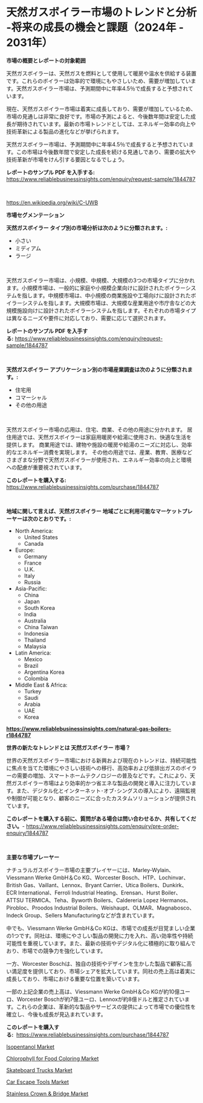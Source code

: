 <p><h1>天然ガスボイラー市場のトレンドと分析 -将来の成長の機会と課題（2024年 - 2031年）</h1></p><p><strong>市場の概要とレポートの対象範囲</strong></p>
<p><p>天然ガスボイラーは、天然ガスを燃料として使用して暖房や温水を供給する装置です。これらのボイラーは効率的で環境にもやさしいため、需要が増加しています。天然ガスボイラー市場は、予測期間中に年率4.5％で成長すると予想されています。</p><p>現在、天然ガスボイラー市場は着実に成長しており、需要が増加しているため、市場の見通しは非常に良好です。市場の予測によると、今後数年間は安定した成長が期待されています。最新の市場トレンドとしては、エネルギー効率の向上や技術革新による製品の進化などが挙げられます。</p><p>天然ガスボイラー市場は、予測期間中に年率4.5％で成長すると予想されています。この市場は今後数年間で安定した成長を続ける見通しであり、需要の拡大や技術革新が市場をけん引する要因となるでしょう。</p></p>
<p><strong>レポートのサンプル PDF を入手する:</strong> <a href="https://www.reliablebusinessinsights.com/enquiry/request-sample/1844787">https://www.reliablebusinessinsights.com/enquiry/request-sample/1844787</a></p>
<p>&nbsp;</p>
<p><a href="https://en.wikipedia.org/wiki/C-UWB">https://en.wikipedia.org/wiki/C-UWB</a></p>
<p><strong>市場セグメンテーション</strong></p>
<p><strong>天然ガスボイラー タイプ別の市場分析は次のように分類されます。:</strong></p>
<p><ul><li>小さい</li><li>ミディアム</li><li>ラージ</li></ul></p>
<p>&nbsp;</p>
<p><p>天然ガスボイラー市場は、小規模、中規模、大規模の3つの市場タイプに分かれます。小規模市場は、一般的に家庭や小規模企業向けに設計されたボイラーシステムを指します。中規模市場は、中小規模の商業施設や工場向けに設計されたボイラーシステムを指します。大規模市場は、大規模な産業用途や市庁舎などの大規模施設向けに設計されたボイラーシステムを指します。それぞれの市場タイプは異なるニーズや要件に対応しており、需要に応じて選択されます。</p></p>
<p><strong>レポートのサンプル PDF を入手する:</strong>&nbsp;<a href="https://www.reliablebusinessinsights.com/enquiry/request-sample/1844787">https://www.reliablebusinessinsights.com/enquiry/request-sample/1844787</a></p>
<p>&nbsp;</p>
<p><strong> 天然ガスボイラー アプリケーション別の市場産業調査は次のように分類されます。:</strong></p>
<p><ul><li>住宅用</li><li>コマーシャル</li><li>その他の用途</li></ul></p>
<p>&nbsp;</p>
<p><p>天然ガスボイラー市場の応用は、住宅、商業、その他の用途に分かれます。 居住用途では、天然ガスボイラーは家庭用暖房や給湯に使用され、快適な生活を提供します。 商業用途では、建物や施設の暖房や給湯のニーズに対応し、効率的なエネルギー消費を実現します。 その他の用途では、産業、教育、医療などさまざまな分野で天然ガスボイラーが使用され、エネルギー効率の向上と環境への配慮が重要視されています。</p></p>
<p><strong>このレポートを購入する:</strong>&nbsp; <a href="https://www.reliablebusinessinsights.com/purchase/1844787">https://www.reliablebusinessinsights.com/purchase/1844787</a></p>
<p>&nbsp;</p>
<p><strong>地域に関して言えば、天然ガスボイラー 地域ごとに利用可能なマーケットプレーヤーは次のとおりです。:</strong></p>
<p><ul>
    <li>
        North America:
        <ul>
            <li>United States</li>
            <li>Canada</li>
        </ul>
    </li>
    <li>
        Europe:
        <ul>
            <li>Germany</li>
            <li>France</li>
            <li>U.K.</li>
            <li>Italy</li>
            <li>Russia</li>
        </ul>
    </li>
    <li>
        Asia-Pacific:
        <ul>
            <li>China</li>
            <li>Japan</li>
            <li>South Korea</li>
            <li>India</li>
            <li>Australia</li>
            <li>China Taiwan</li>
            <li>Indonesia</li>
            <li>Thailand</li>
            <li>Malaysia</li>
        </ul>
    </li>
    <li>
        Latin America:
        <ul>
            <li>Mexico</li>
            <li>Brazil</li>
            <li>Argentina Korea</li>
            <li>Colombia</li>
        </ul>
    </li>
    <li>
        Middle East & Africa:
        <ul>
            <li>Turkey</li>
            <li>Saudi</li>
            <li>Arabia</li>
            <li>UAE</li>
            <li>Korea</li>
        </ul>
    </li>
    </ul></p>
<p><strong><a href="https://www.reliablebusinessinsights.com/natural-gas-boilers-r1844787">https://www.reliablebusinessinsights.com/natural-gas-boilers-r1844787</a></strong>&nbsp;</p>
<p><strong>世界の新たなトレンドとは 天然ガスボイラー 市場？</strong></p>
<p><p>世界の天然ガスボイラー市場における新興および現在のトレンドは、持続可能性に焦点を当てた環境にやさしい技術への移行、高効率および低排出ガスのボイラーの需要の増加、スマートホームテクノロジーの普及などです。これにより、天然ガスボイラー市場はより効率的かつ省エネな製品の開発と導入に注力しています。また、デジタル化とインターネット･オブ･シングスの導入により、遠隔監視や制御が可能となり、顧客のニーズに合ったカスタムソリューションが提供されています。</p></p>
<p><strong>このレポートを購入する前に、質問がある場合は問い合わせるか、共有してください。</strong>- <a href="https://www.reliablebusinessinsights.com/enquiry/pre-order-enquiry/1844787">https://www.reliablebusinessinsights.com/enquiry/pre-order-enquiry/1844787</a></p>
<p>&nbsp;</p>
<p><strong>主要な市場プレーヤー</strong></p>
<p><p>ナチュラルガスボイラー市場の主要プレイヤーには、Marley-Wylain、Viessmann Werke GmbH＆Co KG、Worcester Bosch、HTP、Lochinvar、British Gas、Vaillant、Lennox、Bryant Carrier、Utica Boilers、Dunkirk、ECR International、Ferroli Industrial Heating、Erensan、Hurst Boiler、ATTSU TERMICA、Teha、Byworth Boilers、Caldereria Lopez Hermanos、Pirobloc、Proodos Industrial Boilers、Weishaupt、OLMAR、Magnabosco、Indeck Group、Sellers Manufacturingなどが含まれています。</p><p>中でも、Viessmann Werke GmbH＆Co KGは、市場での成長が目覚ましい企業の1つです。同社は、環境にやさしい製品の開発に力を入れ、高い効率性や持続可能性を重視しています。また、最新の技術やデジタル化に積極的に取り組んでおり、市場での競争力を強化しています。</p><p>一方、Worcester Boschは、独自の技術やデザインを生かした製品で顧客に高い満足度を提供しており、市場シェアを拡大しています。同社の売上高は着実に成長しており、市場における重要な位置を築いています。</p><p>一部の上記企業の売上高は、Viessmann Werke GmbH＆Co KGが約10億ユーロ、Worcester Boschが約7億ユーロ、Lennoxが約8億ドルと推定されています。これらの企業は、革新的な製品やサービスの提供によって市場での優位性を確立し、今後も成長が見込まれています。</p></p>
<p><strong>このレポートを購入する:</strong>&nbsp;&nbsp;<a href="https://www.reliablebusinessinsights.com/purchase/1844787">https://www.reliablebusinessinsights.com/purchase/1844787</a></p>
<p><p><a href="https://www.linkedin.com/pulse/isopentanol-market-trends-detailed-study-its-segmentation-xkkhe">Isopentanol Market</a></p><p><a href="https://github.com/zmnbyevx75/Market-Research-Report-List-1/blob/main/chlorophyll-for-food-coloring-market.md">Chlorophyll for Food Coloring Market</a></p><p><a href="https://medium.com/@max.sanderson5645/skateboard-trucks-market-size-growth-trends-statistics-forecasts-2024-2031-8f38c718cdad">Skateboard Trucks Market</a></p><p><a href="https://www.linkedin.com/pulse/future-trends-global-car-escape-tools-market-insights-analysis-uvxyf">Car Escape Tools Market</a></p><p><a href="https://github.com/kmatchooka/Market-Research-Report-List-1/blob/main/stainless-crown-bridge-market.md">Stainless Crown & Bridge Market</a></p></p>